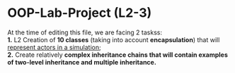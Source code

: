 # OOP-Lab-Project (L2-3)
At the time of editing this file, we are facing 2 taskss:<br>
<b>1.</b> L2 Creation of <b>10 classes</b> (taking into account <b>encapsulation</b>) that will <u>represent actors in a simulation</u>;<br>
<b>2.</b> Create relatively <b>complex inheritance chains<b> that will contain examples of <b>two-level inheritance</b> and <b>multiple inheritance</b>. 

